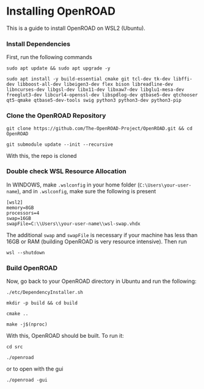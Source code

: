 # Installing OpenROAD

This is a guide to install OpenROAD on WSL2 (Ubuntu).
### Install Dependencies
First, run the following commands
```
sudo apt update && sudo apt upgrade -y
```
```
sudo apt install -y build-essential cmake git tcl-dev tk-dev libffi-dev libboost-all-dev libeigen3-dev flex bison libreadline-dev libncurses-dev libgsl-dev libx11-dev libxaw7-dev libglu1-mesa-dev freeglut3-dev libcurl4-openssl-dev libspdlog-dev qtbase5-dev qtchooser qt5-qmake qtbase5-dev-tools swig python3 python3-dev python3-pip
```
### Clone the OpenROAD Repository
```
git clone https://github.com/The-OpenROAD-Project/OpenROAD.git && cd OpenROAD
```
```
git submodule update --init --recursive
```
With this, the repo is cloned
### Double check WSL Resource Allocation
In WINDOWS, make `.wslconfig` in your home folder (`C:\Users\your-user-name`), and in `.wslconfig`, make sure the following is present
```
[wsl2]
memory=8GB
processors=4
swap=16GB
swapFile=C:\\Users\\your-user-name\\wsl-swap.vhdx
```
The additional `swap` and `swapFile` is necessary if your machine has less than 16GB or RAM (building OpenROAD is very resource intensive). Then run 
```
wsl --shutdown
```
### Build OpenROAD
Now, go back to your OpenROAD directory in Ubuntu and run the following:
```
./etc/DependencyInstaller.sh
```
```
mkdir -p build && cd build
```
```
cmake ..
```
```
make -j$(nproc)
```
With this, OpenROAD should be built. To run it:
```
cd src
```
```
./openroad
```
or to open with the gui 
```
./openroad -gui
```
